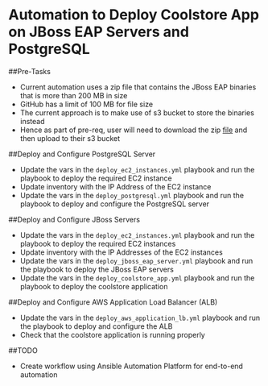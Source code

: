 # Automation to Deploy Coolstore App on JBoss EAP Servers and PostgreSQL

##Pre-Tasks

- Current automation uses a zip file that contains the JBoss EAP binaries that is more than 200 MB in size
- GitHub has a limit of 100 MB for file size
- The current approach is to make use of s3 bucket to store the binaries instead
- Hence as part of pre-req, user will need to download the zip [file](https://drive.google.com/file/d/1RPU3jn0gXKoo7RQzsbfiUK1ZRhbByWil/view?usp=share_link) and then upload to their s3 bucket

##Deploy and Configure PostgreSQL Server
- Update the vars in the `deploy_ec2_instances.yml` playbook and run the playbook to deploy the required EC2 instance
- Update inventory with the IP Address of the EC2 instance
- Update the vars in the `deploy_postgresql.yml` playbook and run the playbook to deploy and configure the PostgreSQL server

##Deploy and Configure JBoss Servers

- Update the vars in the `deploy_ec2_instances.yml` playbook and run the playbook to deploy the required EC2 instances
- Update inventory with the IP Addresses of the EC2 instances
- Update the vars in the `deploy_jboss_eap_server.yml` playbook and run the playbook to deploy the JBoss EAP servers
- Update the vars in the `deploy_coolstore_app.yml` playbook and run the playbook to deploy the coolstore application

##Deploy and Configure AWS Application Load Balancer (ALB)

- Update the vars in the `deploy_aws_application_lb.yml` playbook and run the playbook to deploy and configure the ALB
- Check that the coolstore application is running properly

##TODO
- Create workflow using Ansible Automation Platform for end-to-end automation
